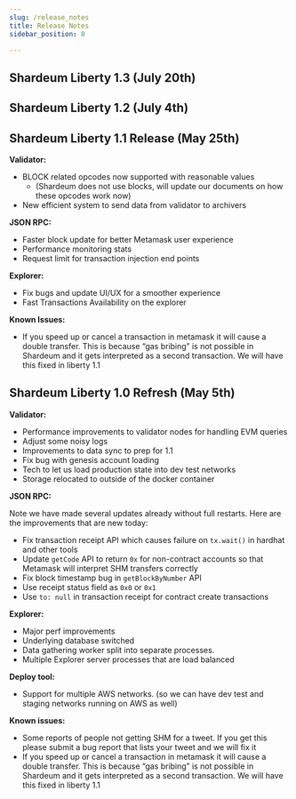```yaml
---
slug: /release_notes
title: Release Notes
sidebar_position: 8

---
```

##  **Shardeum Liberty 1.3 (July 20th)**

##  **Shardeum Liberty 1.2 (July 4th)**

##  **Shardeum Liberty 1.1 Release (May 25th)**

**Validator:**

- BLOCK related opcodes now supported with reasonable values
    - (Shardeum does not use blocks, will update our documents on how these opcodes work now)
- New efficient system to send data from validator to archivers

**JSON RPC:**

- Faster block update for better Metamask user experience
- Performance monitoring stats
- Request limit for transaction injection end points

**Explorer:**

- Fix bugs and update UI/UX for a smoother experience
- Fast Transactions Availability on the explorer

**Known Issues:**

- If you speed up or cancel a transaction in metamask it will cause a double transfer.  This is because “gas bribing” is not possible in Shardeum and it gets interpreted as a second transaction.  We will have this fixed in liberty 1.1


##  **Shardeum Liberty 1.0 Refresh (May 5th)**

**Validator:**

- Performance improvements to validator nodes for handling EVM queries
- Adjust some noisy logs
- Improvements to data sync to prep for 1.1
- Fix bug with genesis account loading
- Tech to let us load production state into dev test networks
- Storage relocated to outside of the docker container

**JSON RPC:**

Note we have made several updates already without full restarts.  Here are the improvements that are new today:

- Fix transaction receipt API which causes failure on `tx.wait()` in hardhat and other tools
- Update `getCode` API to return `0x` for non-contract accounts so that Metamask will interpret SHM transfers correctly
- Fix block timestamp bug in `getBlockByNumber` API
- Use receipt status field as `0x0` or `0x1`
- Use `to: null` in transaction receipt for contract create transactions

**Explorer:**

- Major perf improvements
- Underlying database switched
- Data gathering worker split into separate processes.
- Multiple Explorer server processes that are load balanced

**Deploy tool:**

- Support for multiple AWS networks. (so we can have dev test and staging networks running on AWS as well)

**Known issues:**

- Some reports of people not getting SHM for a tweet.  If you get this please submit a bug report that lists your tweet and we will fix it
- If you speed up or cancel a transaction in metamask it will cause a double transfer.  This is because “gas bribing” is not possible in Shardeum and it gets interpreted as a second transaction.  We will have this fixed in liberty 1.1
